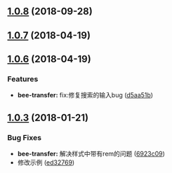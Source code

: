 <a name="1.0.8"></a>
## [1.0.8](https://github.com/tinper-bee/bee-transfer/compare/v1.0.7...v1.0.8) (2018-09-28)



<a name="1.0.7"></a>
## [1.0.7](https://github.com/tinper-bee/bee-transfer/compare/v1.0.6...v1.0.7) (2018-04-19)



<a name="1.0.6"></a>
## [1.0.6](https://github.com/tinper-bee/bee-transfer/compare/v1.0.3...v1.0.6) (2018-04-19)


### Features

* **bee-transfer:** fix:修复搜索的输入bug ([d5aa51b](https://github.com/tinper-bee/bee-transfer/commit/d5aa51b))



<a name="1.0.3"></a>
## [1.0.3](https://github.com/tinper-bee/bee-transfer/compare/6923c09...v1.0.3) (2018-01-21)


### Bug Fixes

* **bee-transfer:** 解决样式中带有rem的问题 ([6923c09](https://github.com/tinper-bee/bee-transfer/commit/6923c09))
* 修改示例 ([ed32769](https://github.com/tinper-bee/bee-transfer/commit/ed32769))




